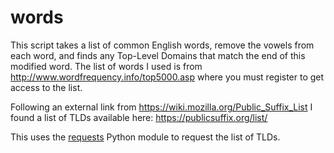 words
=====

This script takes a list of common English words, remove the vowels from each word, and finds any
Top-Level Domains that match the end of this modified word. The list of words I used is from
http://www.wordfrequency.info/top5000.asp where you must register to get access to the list.

Following an external link from https://wiki.mozilla.org/Public_Suffix_List I found a list of TLDs
available here: https://publicsuffix.org/list/

This uses the [requests](http://docs.python-requests.org/en/latest/) Python module to request the
list of TLDs.
